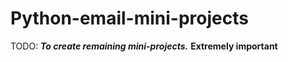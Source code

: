 # Python-email-mini-projects



TODO: **_To create remaining mini-projects._**
**Extremely important**
